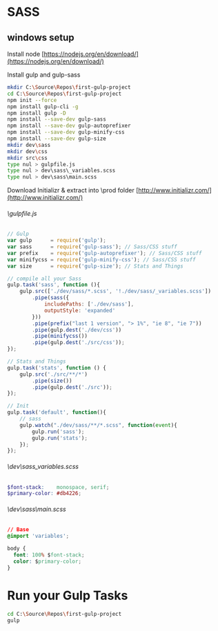 # SASS

## windows setup 

Install node
[https://nodejs.org/en/download/](https://nodejs.org/en/download/)

Install gulp and gulp-sass
```sh
mkdir C:\Source\Repos\first-gulp-project
cd C:\Source\Repos\first-gulp-project
npm init --force
npm install gulp-cli -g
npm install gulp -D
npm install --save-dev gulp-sass
npm install --save-dev gulp-autoprefixer
npm install --save-dev gulp-minify-css
npm install --save-dev gulp-size
mkdir dev\sass
mkdir dev\css
mkdir src\css
type nul > gulpfile.js
type nul > dev\sass\_variables.scss
type nul > dev\sass\main.scss
```

Download Initializr & extract into \prod folder
[http://www.initializr.com/](http://www.initializr.com/)

###### \gulpfile.js

```js
// Gulp
var gulp      = require('gulp');
var sass      = require('gulp-sass'); // Sass/CSS stuff
var prefix    = require('gulp-autoprefixer'); // Sass/CSS stuff
var minifycss = require('gulp-minify-css'); // Sass/CSS stuff
var size      = require('gulp-size'); // Stats and Things

// compile all your Sass
gulp.task('sass', function (){
	gulp.src(['./dev/sass/*.scss', '!./dev/sass/_variables.scss'])
		.pipe(sass({ 
			includePaths: ['./dev/sass'], 
			outputStyle: 'expanded' 
		}))
		.pipe(prefix("last 1 version", "> 1%", "ie 8", "ie 7"))
		.pipe(gulp.dest('./dev/css'))
		.pipe(minifycss())
		.pipe(gulp.dest('./src/css'));
});

// Stats and Things
gulp.task('stats', function () {
	gulp.src('./src/**/*')
		.pipe(size())
		.pipe(gulp.dest('./src'));
});

// Init
gulp.task('default', function(){
	// sass
	gulp.watch("./dev/sass/**/*.scss", function(event){
		gulp.run('sass');
		gulp.run('stats');
	});
});

```

###### \dev\sass\_variables.scss
```scss
$font-stack:    monospace, serif;
$primary-color: #db4226;
```

###### \dev\sass\main.scss
```css
// Base 
@import 'variables';

body {
  font: 100% $font-stack;
  color: $primary-color;
}
```

# Run your Gulp Tasks
```sh
cd C:\Source\Repos\first-gulp-project
gulp
```